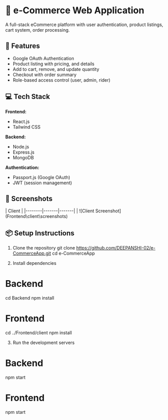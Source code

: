 # 🛒 e-Commerce Web Application

A full-stack eCommerce platform with user authentication, product listings, cart system, order processing.

## 🚀 Features

- Google OAuth Authentication
- Product listing with pricing, and details
- Add to cart, remove, and update quantity
- Checkout with order summary
- Role-based access control (user, admin, rider)

## 💻 Tech Stack

**Frontend:**
- React.js
- Tailwind CSS

**Backend:**
- Node.js
- Express.js
- MongoDB

**Authentication:**
- Passport.js (Google OAuth)
- JWT (session management)

## 📸 Screenshots

| Client |
|--------|-------|-------|
| ![Client Screenshot] (Frontend\client\screenshots)

## 📦 Setup Instructions

1. Clone the repository
git clone https://github.com/DEEPANSHI-02/e-CommerceApp.git
cd e-CommerceApp

2. Install dependencies
# Backend
cd Backend
npm install

# Frontend
cd ../Frontend/client
npm install

3. Run the development servers
# Backend
npm start

# Frontend
npm start
